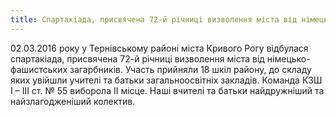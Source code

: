 ```yaml
---
title: Спартакіада, присвячена 72-й річниці визволення міста від німецько-фашистських загарбників
---
```


02.03.2016 року у Тернівському районі міста Кривого Рогу відбулася спартакіада, присвячена 72-й річниці визволення міста від німецько-фашистських загарбників. Участь прийняли 18 шкіл району, до складу яких увійшли учителі та батьки загальноосвітніх закладів. Команда КЗШ І – ІІІ ст. № 55 виборола ІІ місце. Наші вчителі та батьки найдружніший та найзлагодженіший колектив.

<slideshow id="72157665411584515"></slideshow>
